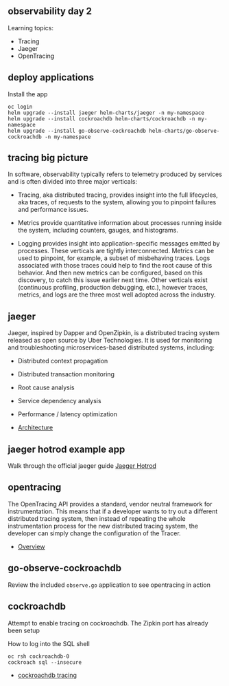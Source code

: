 observability day 2
-------------------

Learning topics:
* Tracing
* Jaeger
* OpenTracing

deploy applications
-------------------

Install the app

    oc login
    helm upgrade --install jaeger helm-charts/jaeger -n my-namespace
    helm upgrade --install cockroachdb helm-charts/cockroachdb -n my-namespace
    helm upgrade --install go-observe-cockroachdb helm-charts/go-observe-cockroachdb -n my-namespace

tracing big picture
-------------------

In software, observability typically refers to telemetry produced by services and is often divided into three major verticals:

* Tracing, aka distributed tracing, provides insight into the full lifecycles, aka traces, of requests to the system, allowing you to pinpoint failures and performance issues.

* Metrics provide quantitative information about processes running inside the system, including counters, gauges, and histograms.

* Logging provides insight into application-specific messages emitted by processes.
These verticals are tightly interconnected. Metrics can be used to pinpoint, for example, a subset of misbehaving traces. Logs associated with those traces could help to find the root cause of this behavior. And then new metrics can be configured, based on this discovery, to catch this issue earlier next time. Other verticals exist (continuous profiling, production debugging, etc.), however traces, metrics, and logs are the three most well adopted across the industry.

jaeger
------

Jaeger, inspired by Dapper and OpenZipkin, is a distributed tracing system released as open source by Uber Technologies. It is used for monitoring and troubleshooting microservices-based distributed systems, including:

* Distributed context propagation
* Distributed transaction monitoring
* Root cause analysis
* Service dependency analysis
* Performance / latency optimization

* [Architecture](https://www.jaegertracing.io/docs/1.19/architecture/)

jaeger hotrod example app
-------------------------

Walk through the official jaeger guide [Jaeger Hotrod](https://medium.com/opentracing/take-opentracing-for-a-hotrod-ride-f6e3141f7941)


opentracing
-----------

The OpenTracing API provides a standard, vendor neutral framework for instrumentation. This means that if a developer wants to try out a different distributed tracing system, then instead of repeating the whole instrumentation process for the new distributed tracing system, the developer can simply change the configuration of the Tracer.

* [Overview](https://opentracing.io/docs/overview/)

go-observe-cockroachdb
----------------------

Review the included `observe.go` application to see opentracing in action

cockroachdb
-----------

Attempt to enable tracing on cockroachdb. The Zipkin port has already been setup

How to log into the SQL shell

    oc rsh cockroachdb-0
    cockroach sql --insecure

* [cockroachdb tracing](https://wiki.crdb.io/wiki/spaces/CRDB/pages/73171339/Tracing+logs+with+Jaeger+and+Zipkin)





